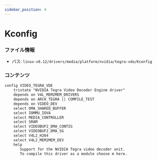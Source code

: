 ```yaml
---
sidebar_position: 4
---
```

# Kconfig

### ファイル情報

- パス: `linux-v6.12/drivers/media/platform/nvidia/tegra-vde/Kconfig`

### コンテンツ

```txt
config VIDEO_TEGRA_VDE
	tristate "NVIDIA Tegra Video Decoder Engine driver"
	depends on V4L_MEM2MEM_DRIVERS
	depends on ARCH_TEGRA || COMPILE_TEST
	depends on VIDEO_DEV
	select DMA_SHARED_BUFFER
	select IOMMU_IOVA
	select MEDIA_CONTROLLER
	select SRAM
	select VIDEOBUF2_DMA_CONTIG
	select VIDEOBUF2_DMA_SG
	select V4L2_H264
	select V4L2_MEM2MEM_DEV
	help
	   Support for the NVIDIA Tegra video decoder unit.
	   To compile this driver as a module choose m here.

```

